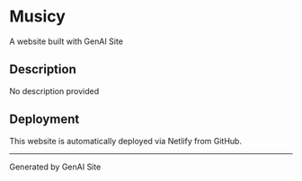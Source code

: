 # Musicy

A website built with GenAI Site

## Description
No description provided

## Deployment
This website is automatically deployed via Netlify from GitHub.

---
Generated by GenAI Site
